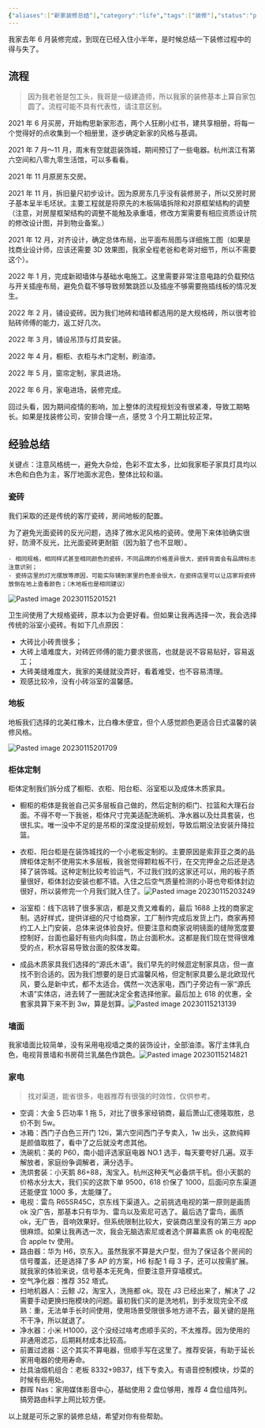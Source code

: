 ```yaml
---
{"aliases":["新家装修总结"],"category":"life","tags":["装修"],"status":"published","link":"NA","date created":"2023-01-15 Sun 17:22:20","date modified":"2024-02-24 Sat 23:51:06","dg-publish":true,"permalink":"/Blog/Life/新家装修总结/","dgPassFrontmatter":true}
---
```


我家去年 6 月装修完成，到现在已经入住小半年，是时候总结一下装修过程中的得与失了。

## 流程

> 因为我老爸是包工头，我哥是一级建造师，所以我家的装修基本上算自家包圆了。流程可能不具有代表性，请注意区别。

2021 年 6 月买房，开始构思新家形态，两个人狂刷小红书，建共享相册，将每一个觉得好的点收集到一个相册里，逐步确定新家的风格与基调。

2021 年 7 月～11 月，周末有空就逛装饰城，期间预订了一些电器。杭州滨江有第六空间和八零九零生活馆，可以多看看。

2021 年 11 月原房东交房。

2021 年 11 月，拆旧量尺初步设计。因为原房东几乎没有装修房子，所以交房时房子基本呈半毛坯状。主要工程就是将原先的木板隔墙拆除和对原框架结构的调整（注意，对房屋框架结构的调整不能触及承重墙，修改方案需要有相应资质设计院的修改设计图，并到物业备案。）

2021 年 12 月，对齐设计，确定总体布局，出平面布局图与详细施工图（如果是找商业设计师，应该还需要 3D 效果图，我家全程老爸和老哥对细节，所以不需要这个）。

2022 年 1 月，完成新砌墙体与基础水电施工。这里需要非常注意电路的负载预估与开关插座布局，避免负载不够导致频繁跳匝以及插座不够需要拖插线板的情况发生。

2022 年 2 月，铺设瓷砖。因为我们地砖和墙砖都选用的是大规格砖，所以很考验贴砖师傅的能力，返工好几次。

2022 年 3 月，铺设吊顶与灯具安装。

2022 年 4 月，橱柜、衣柜与木门定制，刷油漆。

2022 年 5 月，窗帘定制，家具进场。

2022 年 6 月，家电进场，装修完成。

回过头看，因为期间疫情的影响，加上整体的流程规划没有很紧凑，导致工期略长。如果是找装修公司，安排合理一点，感觉 3 个月工期比较正常。

## 经验总结

关键点：注意风格统一，避免大杂烩，色彩不宜太多，比如我家柜子家具灯具均以木色和白色为主，客厅地面水泥色，整体比较和谐。

### 瓷砖

我们采取的还是传统的客厅瓷砖，房间地板的配置。

为了避免光面瓷砖的反光问题，选择了微水泥风格的瓷砖。使用下来体验确实很好，防滑不反光，比光面瓷砖更耐脏（因为脏了也不显眼）。

```ad-tip
- 相同规格，相同样式甚至相同颜色的瓷砖，不同品牌的价格差异很大，瓷砖背面会有品牌标志注意识别；
- 瓷砖店里的灯光摆放等原因，可能实际铺到家里的色差会很大，在瓷砖店里可以让店家将瓷砖放倒在地上查看颜色；（木地板也是相同建议）
```

![Pasted image 20230115201521](https://github.com/Yunz93/PicRepo/raw/main/image/Pasted%20image%2020230115201521.png)

卫生间使用了大规格瓷砖，原本以为会更好看。但如果让我再选择一次，我会选择传统的浴室小瓷砖。有如下几点原因：
- 大砖比小砖贵很多；
- 大砖上墙难度大，对砖匠师傅的能力要求很高，也就是说不容易贴好，容易返工；
- 大砖美缝难度大，我家的美缝就没弄好，看着难受，也不容易清理。
- 观感比较冷，没有小砖浴室的温馨感。

### 地板

地板我们选择的北美红橡木，比白橡木便宜，但个人感觉颜色更适合日式温馨的装修风格。

![Pasted image 20230115201709](https://github.com/Yunz93/PicRepo/raw/main/image/Pasted%20image%2020230115201709.png)

### 柜体定制

柜体定制我们拆分成了橱柜、衣柜、阳台柜、浴室柜以及成体木质家具。

- 橱柜的柜体是我爸自己买多层板自己做的，然后定制的柜门、拉篮和大理石台面。不得不夸一下我爸，柜体尺寸完美适配洗碗机、净水器以及灶具套装，也很扎实。唯一没中不足的是吊柜的深度没提前规划，导致后期没法安装升降拉篮。

- 衣柜、阳台柜是在装饰城找的一个小老板定制的。主要原因是索菲亚之类的品牌柜体定制不使用实木多层板，我爸觉得颗粒板不行，在交完押金之后还是选择了装饰城。这种定制比较考验运气，不过我们找的这家还可以，用的板子质量很好，柜体封边安装也都不错。入住之后空气质量检测的小哥也夸柜体封边很好，所以装修完一个月我们就入住了。![Pasted image 20230115203249](https://github.com/Yunz93/PicRepo/raw/main/image/Pasted%20image%2020230115203249.png)

- 浴室柜：线下店转了很多家店，都是又贵又难看的，最后 1688 上找的商家定制。选好样式，提供详细的尺寸给商家，工厂制作完成后发货上门，商家再预约工人上门安装，总体来说体验良好。但要注意和商家说明镜面的缝隙宽度要控制好，台面也最好有些内向斜度，防止台面积水。这都是我们现在觉得很难受的点，积水容易导致台面的胶体发霉。

- 成品木质家具我们选择的“源氏木语”。我们早先的时候逛定制家具店，但一直找不到合适的。因为我们想要的是日式温馨风格，但定制家具要么是北欧现代风，要么是新中式，都不太适合。偶然一次选家电，西门子旁边有一家“源氏木语”实体店，进去转了一圈就决定全套选择他家。最后加上 618 的优惠，全套家具算下来不到 3w，算是划算。![Pasted image 20230115213139](https://github.com/Yunz93/PicRepo/raw/main/image/Pasted%20image%2020230115213139.png)

### 墙面

我家墙面比较简单，没有采用电视墙之类的装饰设计，全部油漆。客厅主体乳白色，电视背景墙和书房荷兰乳酪色作跳色。![Pasted image 20230115214821](https://github.com/Yunz93/PicRepo/raw/main/image/Pasted%20image%2020230115214821.png)

### 家电

> 找对渠道，能省很多，电器推荐有很强的时效性，仅供参考。

- 空调：大金 5 匹功率 1 拖 5，对比了很多家经销商，最后萧山汇德隆取胜，总价不到 5w。
- 冰箱：西门子白色三开门 12ti，第六空间西门子专卖入，1w 出头，这款纯粹是颜值取胜了，看中了之后就没考虑其他。
- 洗碗机：美的 P60，南小姐评选家庭电器 NO.1 选手，每天要夸好几遍。双手解放者，家庭纷争调解者，满分选手。
- 洗烘套装：小天鹅 86+88，淘宝入。杭州这种天气必备烘干机。但小天鹅的价格水分太大，我们买的这款下单 9500，618 价保了 1000，后面问京东渠道还能便宜 1000 多，太能赚了。
- 电视：雷鸟 R65SR45C，京东线下渠道入。之前挑选电视的第一原则是画质 ok 没广告，那基本只有华为、雷鸟以及索尼可选了。最后选了雷鸟，画质 ok，无广告，音响效果好。但系统限制比较大，安装商店里没有的第三方 app 很麻烦。如果让我再选一次，我会无脑选索尼或者选个屏幕素质 ok 的电视配合 apple tv 使用。
- 路由器：华为 H6，京东入。虽然我家不算是大户型，但为了保证各个房间的信号覆盖，还是选择了多 AP 的方案，H6 标配 1 母 3 子，还可以按需扩展。就我家的体验来说，信号基本无死角，但要注意开穿墙模式。
- 空气净化器：推荐 352 塔式。
- 扫地机器人：云鲸 J2，淘宝入，洗拖都 ok。现在 J3 已经出来了，解决了 J2 需要手动更换扫拖模块的问题。最初我们买的是洗地机，到手发现完全不成熟：重，无法单手长时间使用，使用场景受限很多地方进不去，最关键的是拖不干净，所以就退了。
- 净水器：小米 H1000，这个没经过啥考虑顺手买的，不太推荐。因为使用的非通用滤芯，后期耗材成本比较高。
- 前置过滤器：这个其实不算电器，但顺手写在这里了。推荐安装，有助于延长家用电器的使用寿命。
- 灶具油烟机组合：老板 8332+9B37，线下专卖入。有语音控制模块，炒菜的时候有些用处。
- 群晖 Nas：家用媒体影音中心，基础使用 2 盘位够用，推荐 4 盘位组阵列。搞旁路由科学上网比较方便。

以上就是可乐之家的装修总结，希望对你有些帮助。
